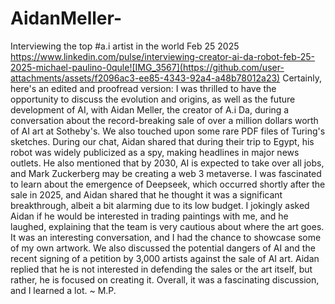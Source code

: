# AidanMeller-
Interviewing the top #a.i artist in the world Feb 25 2025
https://www.linkedin.com/pulse/interviewing-creator-ai-da-robot-feb-25-2025-michael-paulino-0qule![IMG_3567](https://github.com/user-attachments/assets/f2096ac3-ee85-4343-92a4-a48b78012a23)
Certainly, here's an edited and proofread version:
I was thrilled to have the opportunity to discuss the evolution and origins, as well as the future development of AI, with Aidan Meller, the creator of A.i Da, during a conversation about the record-breaking sale of over a million dollars worth of AI art at Sotheby's. We also touched upon some rare PDF files of Turing's sketches. During our chat, Aidan shared that during their trip to Egypt, his robot was widely publicized as a spy, making headlines in major news outlets. He also mentioned that by 2030, AI is expected to take over all jobs, and Mark Zuckerberg may be creating a web 3 metaverse. I was fascinated to learn about the emergence of Deepseek, which occurred shortly after the sale in 2025, and Aidan shared that he thought it was a significant breakthrough, albeit a bit alarming due to its low budget. I jokingly asked Aidan if he would be interested in trading paintings with me, and he laughed, explaining that the team is very cautious about where the art goes. It was an interesting conversation, and I had the chance to showcase some of my own artwork. We also discussed the potential dangers of AI and the recent signing of a petition by 3,000 artists against the sale of AI art. Aidan replied that he is not interested in defending the sales or the art itself, but rather, he is focused on creating it. Overall, it was a fascinating discussion, and I learned a lot.
~ M.P.
